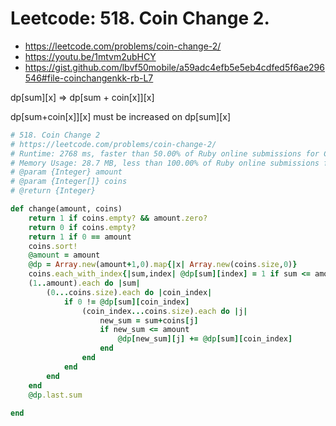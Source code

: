 # Leetcode: 518. Coin Change 2.

- https://leetcode.com/problems/coin-change-2/
- https://youtu.be/1mtvm2ubHCY
- https://gist.github.com/lbvf50mobile/a59adc4efb5e5eb4cdfed5f6ae296546#file-coinchangenkk-rb-L7

dp[sum][x] => dp[sum + coin[x]][x] 

dp[sum+coin[x]][x] must be increased on dp[sum][x]

```Ruby
# 518. Coin Change 2
# https://leetcode.com/problems/coin-change-2/
# Runtime: 2768 ms, faster than 50.00% of Ruby online submissions for Coin Change 2.
# Memory Usage: 28.7 MB, less than 100.00% of Ruby online submissions for Coin Change 2.
# @param {Integer} amount
# @param {Integer[]} coins
# @return {Integer}

def change(amount, coins)
    return 1 if coins.empty? && amount.zero?
    return 0 if coins.empty?
    return 1 if 0 == amount
    coins.sort!
    @amount = amount
    @dp = Array.new(amount+1,0).map{|x| Array.new(coins.size,0)}
    coins.each_with_index{|sum,index| @dp[sum][index] = 1 if sum <= amount} # fill base cases
    (1..amount).each do |sum|
        (0...coins.size).each do |coin_index|
            if 0 != @dp[sum][coin_index]
                (coin_index...coins.size).each do |j|
                    new_sum = sum+coins[j]
                    if new_sum <= amount
                        @dp[new_sum][j] += @dp[sum][coin_index]
                    end
                end
            end
        end
    end
    @dp.last.sum
    
end
```


